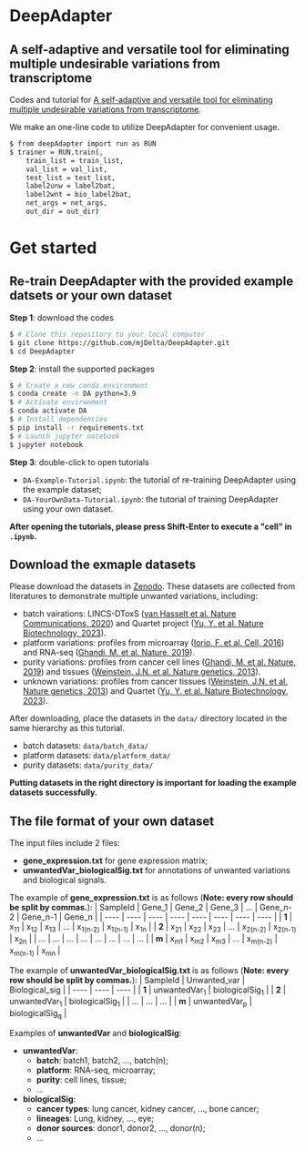 # DeepAdapter
## A self-adaptive and versatile tool for eliminating multiple undesirable variations from transcriptome
Codes and tutorial for [A self-adaptive and versatile tool for eliminating multiple undesirable variations from transcriptome](https://www.biorxiv.org/content/10.1101/2024.02.04.578839v1).

We make an one-line code to utilize DeepAdapter for convenient usage.
```sh
$ from deepAdapter import run as RUN
$ trainer = RUN.train(,
    train_list = train_list,
    val_list = val_list,
    test_list = test_list,
    label2unw = label2bat,
    label2wnt = bio_label2bat,
    net_args = net_args,
    out_dir = out_dir)
```

# Get started
## Re-train DeepAdapter with the provided example datsets or your own dataset
**Step 1**: download the codes
```sh
$ # Clone this repository to your local computer
$ git clone https://github.com/mjDelta/DeepAdapter.git
$ cd DeepAdapter
```
**Step 2**: install the supported packages
```sh
$ # Create a new conda environment
$ conda create -n DA python=3.9
$ # Activate environment
$ conda activate DA
$ # Install dependencies
$ pip install -r requirements.txt
$ # Launch jupyter notebook
$ jupyter notebook
```
**Step 3**: double-click to open tutorials
* `DA-Example-Tutorial.ipynb`: the tutorial of re-training DeepAdapter using the example dataset;
* `DA-YourOwnData-Tutorial.ipynb`: the tutorial of training DeepAdapter using your own dataset.

**After opening the tutorials, please press Shift-Enter to execute a "cell" in `.ipynb`.**
## Download the exmaple datasets
Please download the datasets in [Zenodo](https://zenodo.org/records/10494751).
These datasets are collected from literatures to demonstrate multiple unwanted variations, including:
* batch vairations: LINCS-DToxS ([van Hasselt et al. Nature Communications, 2020](https://www.nature.com/articles/s41467-020-18396-7)) and Quartet project ([Yu, Y. et al. Nature Biotechnology, 2023](https://www.nature.com/articles/s41587-023-01867-9)).
* platform variations: profiles from microarray ([Iorio, F. et al. Cell, 2016](https://www.cell.com/cell/pdf/S0092-8674(16)30746-2.pdf)) and RNA-seq ([Ghandi, M. et al. Nature, 2019](https://www.nature.com/articles/s41586-019-1186-3)).
* purity variations: profiles from cancer cell lines ([Ghandi, M. et al. Nature, 2019](https://www.nature.com/articles/s41586-019-1186-3)) and tissues ([Weinstein, J.N. et al. Nature genetics, 2013](https://www.nature.com/articles/ng.2764)).
* unknown variations: profiles from cancer tissues ([Weinstein, J.N. et al. Nature genetics, 2013](https://www.nature.com/articles/ng.2764)) and Quartet ([Yu, Y. et al. Nature Biotechnology, 2023](https://www.nature.com/articles/s41587-023-01867-9)).

After downloading, place the datasets in the `data/` directory located in the same hierarchy as this tutorial.
* batch datasets: `data/batch_data/`
* platform datasets: `data/platform_data/`
* purity datasets: `data/purity_data/`

**Putting datasets in the right directory is important for loading the example datasets successfully.**

## The file format of your own dataset
The input files include $2$ files: 
* **gene_expression.txt** for gene expression matrix;
* **unwantedVar_biologicalSig.txt** for annotations of unwanted variations and biological signals.

The example of **gene_expression.txt** is as follows (**Note: every row should be split by commas.**):
| SampleId | Gene_1 | Gene_2 | Gene_3 | ... | Gene_n-2 | Gene_n-1 | Gene_n |
|  ----  | ----  | ----  | ----  |  ----  | ----  | ----  | ----  |
| **1** | x<sub>11</sub> | x<sub>12</sub> | x<sub>13</sub> | ... | x<sub>1(n-2)</sub> | x<sub>1(n-1)</sub> | x<sub>1n</sub> |
| **2** | x<sub>21</sub> | x<sub>22</sub> | x<sub>23</sub> | ... | x<sub>2(n-2)</sub> | x<sub>2(n-1)</sub> | x<sub>2n</sub> |
| ... | ... | ... | ... | ... | ... | ... | ... |
| **m** | x<sub>m1</sub> | x<sub>m2</sub> | x<sub>m3</sub> | ... | x<sub>m(n-2)</sub> | x<sub>m(n-1)</sub> | x<sub>mn</sub> |

The example of **unwantedVar_biologicalSig.txt** is as follows (**Note: every row should be split by commas.**):
| SampleId | Unwanted_var | Biological_sig |
|  ----  | ----  | ----  |
| **1** | unwantedVar<sub>1</sub> | biologicalSig<sub>1</sub> |
| **2** | unwantedVar<sub>1</sub> | biologicalSig<sub>1</sub> |
| ... | ... | ... |
| **m** | unwantedVar<sub>p</sub> | biologicalSig<sub>q</sub> |

Examples of **unwantedVar** and **biologicalSig**:
* **unwantedVar**:
    * **batch**: batch1, batch2, ..., batch(n);
    * **platform**: RNA-seq, microarray;
    * **purity**: cell lines, tissue;
    * ...
* **biologicalSig**:
    * **cancer types**: lung cancer, kidney cancer, ..., bone cancer;
    * **lineages**: Lung, kidney, ..., eye;
    * **donor sources**: donor1, donor2, ..., donor(n);
    * ...

